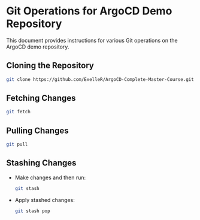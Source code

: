 # Git Operations for ArgoCD Demo Repository

This document provides instructions for various Git operations on the ArgoCD demo repository.

## Cloning the Repository

```bash
git clone https://github.com/ExelleR/ArgoCD-Complete-Master-Course.git
```

## Fetching Changes

```bash
git fetch
```

## Pulling Changes

```bash
git pull
```

## Stashing Changes

- Make changes and then run:
  
  ```bash
  git stash
  ```

- Apply stashed changes:

  ```bash
  git stash pop
  ```